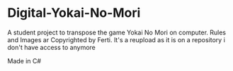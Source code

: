 # Digital-Yokai-No-Mori
A student project to transpose the game Yokai No Mori on computer. Rules and Images ar Copyrighted by Ferti. It's a reupload as it is on a repository i don't have access to anymore

Made in C#
